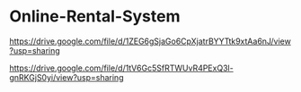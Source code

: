 # Online-Rental-System

https://drive.google.com/file/d/1ZEG6gSjaGo6CpXjatrBYYTtk9xtAa6nJ/view?usp=sharing

https://drive.google.com/file/d/1tV6Gc5SfRTWUvR4PExQ3l-gnRKGjS0yi/view?usp=sharing
